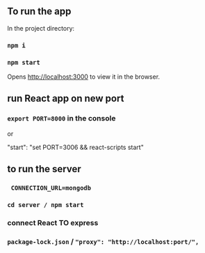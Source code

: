 ## To run the app

In the project directory:

### `npm i`

### `npm start`

Opens [http://localhost:3000](http://localhost:3000) to view it in the browser.

## run React app on new port

### `export PORT=8000` in the console

or

"start": "set PORT=3006 && react-scripts start"


## to run the server

### ` CONNECTION_URL=mongodb`

### `cd server / npm start`


### connect React TO express

### `package-lock.json` / `"proxy": "http://localhost:port/",`
